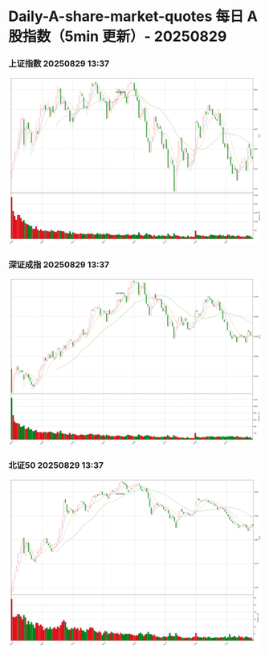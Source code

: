 
# Daily-A-share-market-quotes 每日 A 股指数（5min 更新）- 20250829

### 上证指数 20250829 13:37
![](./fig/2025/8/20250829-sh000001.png)

### 深证成指 20250829 13:37
![](./fig/2025/8/20250829-sz399001.png)

### 北证50 20250829 13:37
![](./fig/2025/8/20250829-bj899050.png)
